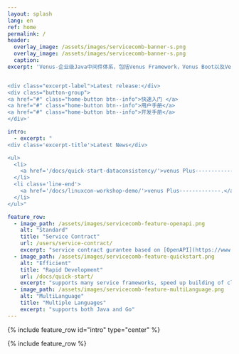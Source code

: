 ```yaml
---
layout: splash
lang: en
ref: home
permalink: /
header:
  overlay_image: /assets/images/servicecomb-banner-s.png
  overlay_image: /assets/images/servicecomb-banner-s.png
  caption:
excerpt: 'Venus-企业级Java中间件体系，包括Venus Framework，Venus Boot以及Venus Cloud微服务解决方案等.


<div class="excerpt-label">Latest release:</div>
<div class="button-group">
<a href="#" class="home-button btn--info">快速入门 </a>
<a href="#" class="home-button btn--info">用户手册</a>
<a href="#" class="home-button btn--info">开发手册</a>
</div>'

intro:
  - excerpt: "
<div class='excerpt-title'>Latest News</div>

<ul>
  <li>
    <a href='/docs/quick-start-dataconsistency/'>venus Plus----------------.</a>
  </li>
  <li class='line-end'>
    <a href='/docs/linuxcon-workshop-demo/'>venus Plus-------------.</a>
  </li>
</ul>"

feature_row:
  - image_path: /assets/images/servicecomb-feature-openapi.png
    alt: "Standard"
    title: "Service Contract"
    url: /users/service-contract/
    excerpt: "service contract gurantee based on [OpenAPI](https://www.openapis.org)"
  - image_path: /assets/images/servicecomb-feature-quickstart.png
    alt: "Efficient"
    title: "Rapid Development"
    url: /docs/quick-start/
    excerpt: "supports many service frameworks, speed up building of cloud applications"
  - image_path: /assets/images/servicecomb-feature-multiLanguage.png
    alt: "MultiLanguage"
    title: "Multiple Languages"
    excerpt: "supports both Java and Go"
---
```


{% include feature_row id="intro" type="center" %}

<div class="normal-feature-row">
{% include feature_row %}
</div>
